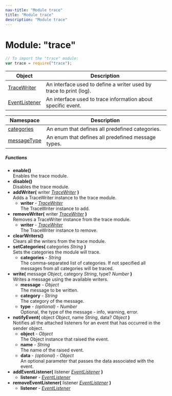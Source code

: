 ```yaml
---
nav-title: "Module trace"
title: "Module trace"
description: "Module trace"
---
```

# Module: "trace"

``` JavaScript
// To import the "trace" module:
var trace = require("trace");
```

Object | Description
------|------------
[TraceWriter](../trace/TraceWriter.md) | An interface used to define a writer used by trace to print (log).
[EventListener](../trace/EventListener.md) | An interface used to trace information about specific event.  

Namespace | Description
------|------------
[categories](../trace/categories/) | An enum that defines all predefined categories.
[messageType](../trace/messageType/) | An enum that defines all predefined message types.

##### Functions
 - **enable()**  
     Enables the trace module.
 - **disable()**  
     Disables the trace module.
 - **addWriter(** writer [_TraceWriter_](../trace/TraceWriter.md) **)**  
     Adds a TraceWriter instance to the trace module.
   - **writer** - [_TraceWriter_](../trace/TraceWriter.md)  
     The TraceWriter instance to add.
 - **removeWriter(** writer [_TraceWriter_](../trace/TraceWriter.md) **)**  
     Removes a TraceWriter instance from the trace module.
   - **writer** - [_TraceWriter_](../trace/TraceWriter.md)  
     The TraceWriter instance to remove.
 - **clearWriters()**  
     Clears all the writers from the trace module.
 - **setCategories(** categories _String_ **)**  
     Sets the categories the module will trace.
   - **categories** - _String_  
     The comma-separated list of categories. If not specified all messages from all categories will be traced.
 - **write(** message _Object_, category _String_, type? _Number_ **)**  
     Writes a message using the available writers.
   - **message** - _Object_  
     The message to be written.
   - **category** - _String_  
     The category of the message.
   - **type** - _(optional)_ - _Number_  
     Optional, the type of the message - info, warning, error.
 - **notifyEvent(** object _Object_, name _String_, data? _Object_ **)**  
     Notifies all the attached listeners for an event that has occurred in the sender object.
   - **object** - _Object_  
     The Object instance that raised the event.
   - **name** - _String_  
     The name of the raised event.
   - **data** - _(optional)_ - _Object_  
     An optional parameter that passes the data associated with the event.
 - **addEventListener(** listener [_EventListener_](../trace/EventListener.md) **)**
   - **listener** - [_EventListener_](../trace/EventListener.md)
 - **removeEventListener(** listener [_EventListener_](../trace/EventListener.md) **)**
   - **listener** - [_EventListener_](../trace/EventListener.md)